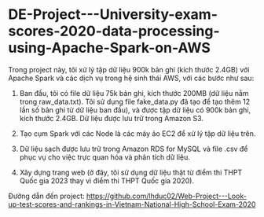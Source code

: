 # DE-Project---University-exam-scores-2020-data-processing-using-Apache-Spark-on-AWS

Trong project này, tôi xử lý tập dữ liệu 900k bản ghi (kích thước 2.4GB) với Apache Spark và các dịch vụ trong hệ sinh thái AWS, với các bước như sau:

1. Ban đầu, tôi có file dữ liệu 75k bản ghi, kích thước 200MB (dữ liệu nằm trong raw_data.txt).
  Tôi sử dụng file fake_data.py đã tạo để tạo thêm 12 lần số bản ghi từ dữ liệu ban đầu), và được tập dữ liệu có 900k bản ghi, kích thước 2.4GB.
  Dữ liệu được lưu trữ trong Amazon S3.

2. Tạo cụm Spark với các Node là các máy ảo EC2 để xử lý tập dữ liệu trên.

3. Dữ liệu sạch được lưu trữ trong Amazon RDS for MySQL và file .csv để phục vụ cho việc trực quan hóa và phân tích dữ liệu.

4. Xây dựng trang web (ở đây, tôi sử dụng dữ liệu thật từ điểm thi THPT Quốc gia 2023 thay vì điểm thi THPT Quốc gia 2020).

Đường dẫn đến project:  https://github.com/lhduc02/Web-Project---Look-up-test-scores-and-rankings-in-Vietnam-National-High-School-Exam-2020



